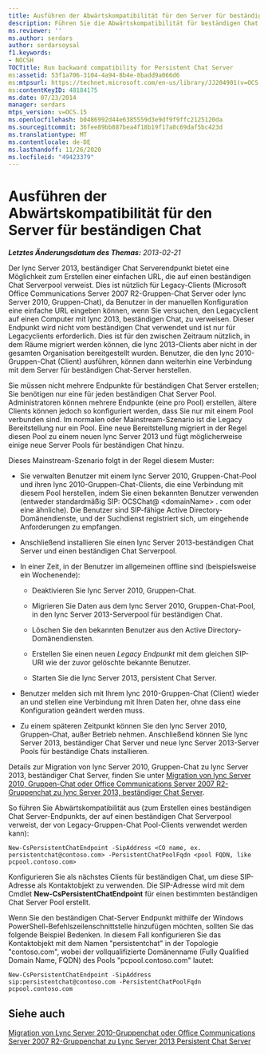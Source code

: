 ```yaml
---
title: Ausführen der Abwärtskompatibilität für den Server für beständigen Chat
description: Führen Sie die Abwärtskompatibilität für beständigen Chat Server aus.
ms.reviewer: ''
ms.author: serdars
author: serdarsoysal
f1.keywords:
- NOCSH
TOCTitle: Run backward compatibility for Persistent Chat Server
ms:assetid: 53f1a706-3104-4a94-8b4e-8badd9a066d6
ms:mtpsurl: https://technet.microsoft.com/en-us/library/JJ204901(v=OCS.15)
ms:contentKeyID: 48184175
ms.date: 07/23/2014
manager: serdars
mtps_version: v=OCS.15
ms.openlocfilehash: b0486992d44e6385559d3e9df9f9ffc2125120da
ms.sourcegitcommit: 36fee89bb887bea4f18b19f17a8c69daf5bc423d
ms.translationtype: MT
ms.contentlocale: de-DE
ms.lasthandoff: 11/26/2020
ms.locfileid: "49423379"
---
```

# <a name="run-backward-compatibility-for-persistent-chat-server"></a>Ausführen der Abwärtskompatibilität für den Server für beständigen Chat

<div data-xmlns="http://www.w3.org/1999/xhtml">

<div class="topic" data-xmlns="http://www.w3.org/1999/xhtml" data-msxsl="urn:schemas-microsoft-com:xslt" data-cs="https://msdn.microsoft.com/">

<div data-asp="https://msdn2.microsoft.com/asp">



</div>

<div id="mainSection">

<div id="mainBody">

<span> </span>

_**Letztes Änderungsdatum des Themas:** 2013-02-21_

Der lync Server 2013, beständiger Chat Serverendpunkt bietet eine Möglichkeit zum Erstellen einer einfachen URL, die auf einen beständigen Chat Serverpool verweist. Dies ist nützlich für Legacy-Clients (Microsoft Office Communications Server 2007 R2-Gruppen-Chat Server oder lync Server 2010, Gruppen-Chat), da Benutzer in der manuellen Konfiguration eine einfache URL eingeben können, wenn Sie versuchen, den Legacyclient auf einen Computer mit lync 2013, beständigen Chat, zu verweisen. Dieser Endpunkt wird nicht vom beständigen Chat verwendet und ist nur für Legacyclients erforderlich. Dies ist für den zwischen Zeitraum nützlich, in dem Räume migriert werden können, die lync 2013-Clients aber nicht in der gesamten Organisation bereitgestellt wurden. Benutzer, die den lync 2010-Gruppen-Chat (Client) ausführen, können dann weiterhin eine Verbindung mit dem Server für beständigen Chat-Server herstellen.

Sie müssen nicht mehrere Endpunkte für beständigen Chat Server erstellen; Sie benötigen nur eine für jeden beständigen Chat Server Pool. Administratoren können mehrere Endpunkte (eine pro Pool) erstellen, ältere Clients können jedoch so konfiguriert werden, dass Sie nur mit einem Pool verbunden sind. Im normalen oder Mainstream-Szenario ist die Legacy Bereitstellung nur ein Pool. Eine neue Bereitstellung migriert in der Regel diesen Pool zu einem neuen lync Server 2013 und fügt möglicherweise einige neue Server Pools für beständigen Chat hinzu.

Dieses Mainstream-Szenario folgt in der Regel diesem Muster:

  - Sie verwalten Benutzer mit einem lync Server 2010, Gruppen-Chat-Pool und ihren lync 2010-Gruppen-Chat-Clients, die eine Verbindung mit diesem Pool herstellen, indem Sie einen bekannten Benutzer verwenden (entweder standardmäßig SIP: OCSChat@ \<domainName\> . com oder eine ähnliche). Die Benutzer sind SIP-fähige Active Directory-Domänendienste, und der Suchdienst registriert sich, um eingehende Anforderungen zu empfangen.

  - Anschließend installieren Sie einen lync Server 2013-beständigen Chat Server und einen beständigen Chat Serverpool.

  - In einer Zeit, in der Benutzer im allgemeinen offline sind (beispielsweise ein Wochenende):
    
      - Deaktivieren Sie lync Server 2010, Gruppen-Chat.
    
      - Migrieren Sie Daten aus dem lync Server 2010, Gruppen-Chat-Pool, in den lync Server 2013-Serverpool für beständigen Chat.
    
      - Löschen Sie den bekannten Benutzer aus den Active Directory-Domänendiensten.
    
      - Erstellen Sie einen neuen *Legacy Endpunkt* mit dem gleichen SIP-URI wie der zuvor gelöschte bekannte Benutzer.
    
      - Starten Sie die lync Server 2013, persistent Chat Server.

  - Benutzer melden sich mit Ihrem lync 2010-Gruppen-Chat (Client) wieder an und stellen eine Verbindung mit Ihren Daten her, ohne dass eine Konfiguration geändert werden muss.

  - Zu einem späteren Zeitpunkt können Sie den lync Server 2010, Gruppen-Chat, außer Betrieb nehmen. Anschließend können Sie lync Server 2013, beständiger Chat Server und neue lync Server 2013-Server Pools für beständige Chats installieren.

Details zur Migration von lync Server 2010, Gruppen-Chat zu lync Server 2013, beständiger Chat Server, finden Sie unter [Migration von lync Server 2010, Gruppen-Chat oder Office Communications Server 2007 R2-Gruppenchat zu lync Server 2013, beständiger Chat Server](migration-from-lync-server-2010-group-chat-or-office-communications-server-2007-r2-group-chat-to-lync-server-2013-persistent-chat-server.md).

So führen Sie Abwärtskompatibilität aus (zum Erstellen eines beständigen Chat Server-Endpunkts, der auf einen beständigen Chat Serverpool verweist, der von Legacy-Gruppen-Chat Pool-Clients verwendet werden kann):

    New-CsPersistentChatEndpoint -SipAddress <CO name, ex. persistentchat@contoso.com> -PersistentChatPoolFqdn <pool FQDN, like pcpool.contoso.com>

Konfigurieren Sie als nächstes Clients für beständigen Chat, um diese SIP-Adresse als Kontaktobjekt zu verwenden. Die SIP-Adresse wird mit dem Cmdlet **New-CsPersistentChatEndpoint** für einen bestimmten beständigen Chat Server Pool erstellt.

Wenn Sie den beständigen Chat-Server Endpunkt mithilfe der Windows PowerShell-Befehlszeilenschnittstelle hinzufügen möchten, sollten Sie das folgende Beispiel Bedenken. In diesem Fall konfigurieren Sie das Kontaktobjekt mit dem Namen "persistentchat" in der Topologie "contoso.com", wobei der vollqualifizierte Domänenname (Fully Qualified Domain Name, FQDN) des Pools "pcpool.contoso.com" lautet:

    New-CsPersistentChatEndpoint -SipAddress sip:persistentchat@contoso.com -PersistentChatPoolFqdn pcpool.contoso.com

<div>

## <a name="see-also"></a>Siehe auch


[Migration von Lync Server 2010-Gruppenchat oder Office Communications Server 2007 R2-Gruppenchat zu Lync Server 2013 Persistent Chat Server](migration-from-lync-server-2010-group-chat-or-office-communications-server-2007-r2-group-chat-to-lync-server-2013-persistent-chat-server.md)  
  

</div>

</div>

<span> </span>

</div>

</div>

</div>

